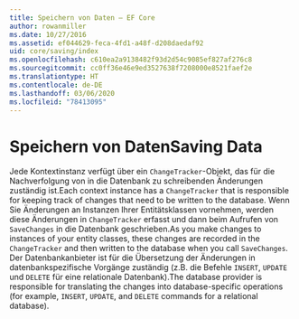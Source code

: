 ```yaml
---
title: Speichern von Daten – EF Core
author: rowanmiller
ms.date: 10/27/2016
ms.assetid: ef044629-feca-4fd1-a48f-d208daedaf92
uid: core/saving/index
ms.openlocfilehash: c610ea2a9138482f93d2d54c9085ef827af276c8
ms.sourcegitcommit: cc0ff36e46e9ed3527638f7208000e8521faef2e
ms.translationtype: HT
ms.contentlocale: de-DE
ms.lasthandoff: 03/06/2020
ms.locfileid: "78413095"
---
```

# <a name="saving-data"></a><span data-ttu-id="8b296-102">Speichern von Daten</span><span class="sxs-lookup"><span data-stu-id="8b296-102">Saving Data</span></span>

<span data-ttu-id="8b296-103">Jede Kontextinstanz verfügt über ein `ChangeTracker`-Objekt, das für die Nachverfolgung von in die Datenbank zu schreibenden Änderungen zuständig ist.</span><span class="sxs-lookup"><span data-stu-id="8b296-103">Each context instance has a `ChangeTracker` that is responsible for keeping track of changes that need to be written to the database.</span></span> <span data-ttu-id="8b296-104">Wenn Sie Änderungen an Instanzen Ihrer Entitätsklassen vornehmen, werden diese Änderungen in `ChangeTracker` erfasst und dann beim Aufrufen von `SaveChanges` in die Datenbank geschrieben.</span><span class="sxs-lookup"><span data-stu-id="8b296-104">As you make changes to instances of your entity classes, these changes are recorded in the `ChangeTracker` and then written to the database when you call `SaveChanges`.</span></span> <span data-ttu-id="8b296-105">Der Datenbankanbieter ist für die Übersetzung der Änderungen in datenbankspezifische Vorgänge zuständig (z.B. die Befehle `INSERT`, `UPDATE` und `DELETE` für eine relationale Datenbank).</span><span class="sxs-lookup"><span data-stu-id="8b296-105">The database provider is responsible for translating the changes into database-specific operations (for example, `INSERT`, `UPDATE`, and `DELETE` commands for a relational database).</span></span>
